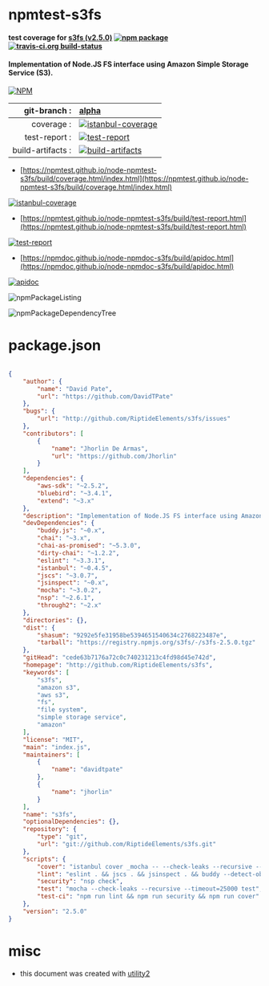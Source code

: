 # npmtest-s3fs

#### test coverage for  [s3fs (v2.5.0)](http://github.com/RiptideElements/s3fs)  [![npm package](https://img.shields.io/npm/v/npmtest-s3fs.svg?style=flat-square)](https://www.npmjs.org/package/npmtest-s3fs) [![travis-ci.org build-status](https://api.travis-ci.org/npmtest/node-npmtest-s3fs.svg)](https://travis-ci.org/npmtest/node-npmtest-s3fs)

#### Implementation of Node.JS FS interface using Amazon Simple Storage Service (S3).

[![NPM](https://nodei.co/npm/s3fs.png?downloads=true&downloadRank=true&stars=true)](https://www.npmjs.com/package/s3fs)

| git-branch : | [alpha](https://github.com/npmtest/node-npmtest-s3fs/tree/alpha)|
|--:|:--|
| coverage : | [![istanbul-coverage](https://npmtest.github.io/node-npmtest-s3fs/build/coverage.badge.svg)](https://npmtest.github.io/node-npmtest-s3fs/build/coverage.html/index.html)|
| test-report : | [![test-report](https://npmtest.github.io/node-npmtest-s3fs/build/test-report.badge.svg)](https://npmtest.github.io/node-npmtest-s3fs/build/test-report.html)|
| build-artifacts : | [![build-artifacts](https://npmtest.github.io/node-npmtest-s3fs/glyphicons_144_folder_open.png)](https://github.com/npmtest/node-npmtest-s3fs/tree/gh-pages/build)|

- [https://npmtest.github.io/node-npmtest-s3fs/build/coverage.html/index.html](https://npmtest.github.io/node-npmtest-s3fs/build/coverage.html/index.html)

[![istanbul-coverage](https://npmtest.github.io/node-npmtest-s3fs/build/screenCapture.buildCi.browser.%252Ftmp%252Fbuild%252Fcoverage.lib.html.png)](https://npmtest.github.io/node-npmtest-s3fs/build/coverage.html/index.html)

- [https://npmtest.github.io/node-npmtest-s3fs/build/test-report.html](https://npmtest.github.io/node-npmtest-s3fs/build/test-report.html)

[![test-report](https://npmtest.github.io/node-npmtest-s3fs/build/screenCapture.buildCi.browser.%252Ftmp%252Fbuild%252Ftest-report.html.png)](https://npmtest.github.io/node-npmtest-s3fs/build/test-report.html)

- [https://npmdoc.github.io/node-npmdoc-s3fs/build/apidoc.html](https://npmdoc.github.io/node-npmdoc-s3fs/build/apidoc.html)

[![apidoc](https://npmdoc.github.io/node-npmdoc-s3fs/build/screenCapture.buildCi.browser.%252Ftmp%252Fbuild%252Fapidoc.html.png)](https://npmdoc.github.io/node-npmdoc-s3fs/build/apidoc.html)

![npmPackageListing](https://npmtest.github.io/node-npmtest-s3fs/build/screenCapture.npmPackageListing.svg)

![npmPackageDependencyTree](https://npmtest.github.io/node-npmtest-s3fs/build/screenCapture.npmPackageDependencyTree.svg)



# package.json

```json

{
    "author": {
        "name": "David Pate",
        "url": "https://github.com/DavidTPate"
    },
    "bugs": {
        "url": "http://github.com/RiptideElements/s3fs/issues"
    },
    "contributors": [
        {
            "name": "Jhorlin De Armas",
            "url": "https://github.com/Jhorlin"
        }
    ],
    "dependencies": {
        "aws-sdk": "~2.5.2",
        "bluebird": "~3.4.1",
        "extend": "~3.x"
    },
    "description": "Implementation of Node.JS FS interface using Amazon Simple Storage Service (S3).",
    "devDependencies": {
        "buddy.js": "~0.x",
        "chai": "~3.x",
        "chai-as-promised": "~5.3.0",
        "dirty-chai": "~1.2.2",
        "eslint": "~3.3.1",
        "istanbul": "~0.4.5",
        "jscs": "~3.0.7",
        "jsinspect": "~0.x",
        "mocha": "~3.0.2",
        "nsp": "~2.6.1",
        "through2": "~2.x"
    },
    "directories": {},
    "dist": {
        "shasum": "9292e5fe31958be5394651540634c2768223487e",
        "tarball": "https://registry.npmjs.org/s3fs/-/s3fs-2.5.0.tgz"
    },
    "gitHead": "cede63b7176a72c0c740231213c4fd98d45e742d",
    "homepage": "http://github.com/RiptideElements/s3fs",
    "keywords": [
        "s3fs",
        "amazon s3",
        "aws s3",
        "fs",
        "file system",
        "simple storage service",
        "amazon"
    ],
    "license": "MIT",
    "main": "index.js",
    "maintainers": [
        {
            "name": "davidtpate"
        },
        {
            "name": "jhorlin"
        }
    ],
    "name": "s3fs",
    "optionalDependencies": {},
    "repository": {
        "type": "git",
        "url": "git://github.com/RiptideElements/s3fs.git"
    },
    "scripts": {
        "cover": "istanbul cover _mocha -- --check-leaks --recursive --timeout=25000 test && istanbul check-coverage --statements 80.95 --branches 76.56 --functions 74.3 --lines 80.95",
        "lint": "eslint . && jscs . && jsinspect . && buddy --detect-objects index.js ./lib",
        "security": "nsp check",
        "test": "mocha --check-leaks --recursive --timeout=25000 test",
        "test-ci": "npm run lint && npm run security && npm run cover"
    },
    "version": "2.5.0"
}
```



# misc
- this document was created with [utility2](https://github.com/kaizhu256/node-utility2)
